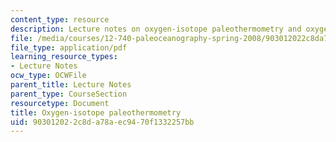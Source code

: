 ```yaml
---
content_type: resource
description: Lecture notes on oxygen-isotope paleothermometry and oxygen isotope hydrology.
file: /media/courses/12-740-paleoceanography-spring-2008/903012022c8da78aec9470f1332257bb_lec03.pdf
file_type: application/pdf
learning_resource_types:
- Lecture Notes
ocw_type: OCWFile
parent_title: Lecture Notes
parent_type: CourseSection
resourcetype: Document
title: Oxygen-isotope paleothermometry
uid: 90301202-2c8d-a78a-ec94-70f1332257bb
---
```

